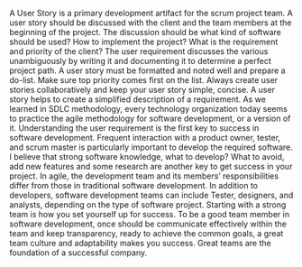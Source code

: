 A User Story is a primary development artifact for the scrum project team. A user story should be discussed with the client and the team members at the beginning of the project. The discussion should be what kind of software should be used? How to implement the project? What is the requirement and priority of the client? The user requirement discusses the various unambiguously by writing it and documenting it to determine a perfect project path. A user story must be formatted and noted well and prepare a do-list. Make sure top priority comes first on the list.  Always create user stories collaboratively and keep your user story simple, concise.  A user story helps to create a simplified description of a requirement.
As we learned in SDLC methodology, every technology organization today seems to practice the agile methodology for software development, or a version of it. Understanding the user requirement is the first key to success in software development. Frequent interaction with a product owner, tester, and scrum master is particularly important to develop the required software. I believe that strong software knowledge, what to develop? What to avoid, add new features and some research are another key to get success in your project. In agile, the development team and its members’ responsibilities differ from those in traditional software development.
In addition to developers, software development teams can include Tester, designers, and analysts, depending on the type of software project. 
Starting with a strong team is how you set yourself up for success. To be a good team member in software development, once should be communicate effectively within the team and keep transparency, ready to achieve the common goals, a great team culture and adaptability makes you success. Great teams are the foundation of a successful company.

